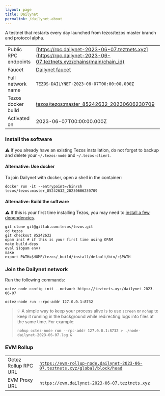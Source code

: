 ```yaml
---
layout: page
title: Dailynet
permalink: /dailynet-about
---
```


A testnet that restarts every day launched from tezos/tezos master branch and protocol alpha.

| | |
|-------|---------------------|
| Public RPC endpoints | [https://rpc.dailynet-2023-06-07.teztnets.xyz](https://rpc.dailynet-2023-06-07.teztnets.xyz/chains/main/chain_id)<br/> |
| Faucet | [Dailynet faucet](https://faucet.dailynet-2023-06-07.teztnets.xyz) |
| Full network name | `TEZOS-DAILYNET-2023-06-07T00:00:00.000Z` |
| Tezos docker build | [tezos/tezos:master_85242632_20230606230709](https://hub.docker.com/r/tezos/tezos/tags?page=1&ordering=last_updated&name=master_85242632_20230606230709) |
| Activated on | 2023-06-07T00:00:00.000Z |





### Install the software

⚠️  If you already have an existing Tezos installation, do not forget to backup and delete your `~/.tezos-node` and `~/.tezos-client`.



#### Alternative: Use docker

To join Dailynet with docker, open a shell in the container:

```
docker run -it --entrypoint=/bin/sh tezos/tezos:master_85242632_20230606230709
```

#### Alternative: Build the software

⚠️  If this is your first time installing Tezos, you may need to [install a few dependencies](https://tezos.gitlab.io/introduction/howtoget.html#setting-up-the-development-environment-from-scratch).

```
git clone git@gitlab.com:tezos/tezos.git
cd tezos
git checkout 85242632
opam init # if this is your first time using OPAM
make build-deps
eval $(opam env)
make
export PATH=$HOME/tezos/_build/install/default/bin/:$PATH
```

### Join the Dailynet network

Run the following commands:

```
octez-node config init --network https://teztnets.xyz/dailynet-2023-06-07

octez-node run --rpc-addr 127.0.0.1:8732
```

> 💡 A simple way to keep your process alive is to use `screen` or `nohup` to keep it running in the background while redirecting logs into files at the same time. For example:
>
> ```bash=13
> nohup octez-node run --rpc-addr 127.0.0.1:8732 > ./node-dailynet-2023-06-07.log &
> ```


### EVM Rollup

| | |
|-------|---------------------|
| Octez Rollup RPC URL | [`https://evm-rollup-node.dailynet-2023-06-07.teztnets.xyz/global/block/head`](https://evm-rollup-node.dailynet-2023-06-07.teztnets.xyz) |
| EVM Proxy URL | [`https://evm.dailynet-2023-06-07.teztnets.xyz`](https://evm.dailynet-2023-06-07.teztnets.xyz) |




